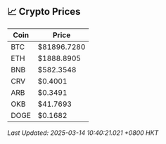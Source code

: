 ## 📈 Crypto Prices

| Coin | Price |
| ---- | ----- |
| BTC | $81896.7280 |
| ETH | $1888.8905 |
| BNB | $582.3548 |
| CRV | $0.4001 |
| ARB | $0.3491 |
| OKB | $41.7693 |
| DOGE | $0.1682 |

_Last Updated: 2025-03-14 10:40:21.021 +0800 HKT_